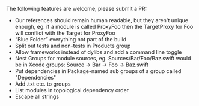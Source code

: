 The following features are welcome, please submit a PR:

* Our references should remain human readable, but they aren't unique enough, eg. if a module is called ProxyFoo then the TargetProxy for Foo will conflict with the Target for ProxyFoo
* “Blue Folder” everything not part of the build
* Split out tests and non-tests in Products group
* Allow frameworks instead of dylibs and add a command line toggle
* Nest Groups for module sources, eg. Sources/Bar/Foo/Baz.swift would be in Xcode groups: Source -> Bar -> Foo -> Baz.swift
* Put dependencies in Package-named sub groups of a group called "Dependencies"
* Add .txt etc. to groups
* List modules in topological dependency order
* Escape all strings
